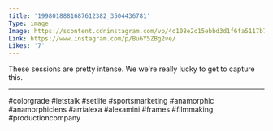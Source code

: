 ```yaml
---
title: '1998018881687612382_3504436781'
Type: image
Image: https://scontent.cdninstagram.com/vp/4d108e2c15ebbd3d1f6fa5117b71ba5f/5D20F591/t51.2885-15/sh0.08/e35/s640x640/52326581_803092456710396_6828089227102260467_n.jpg?_nc_ht=scontent.cdninstagram.com
Link: https://www.instagram.com/p/Bu6Y5ZBg2ve/
Likes: '7'
---
```


These sessions are pretty intense. We we're really lucky to get to capture this. 
______________________________
#colorgrade #letstalk #setlife  #sportsmarketing #anamorphic #anamorphiclens #arrialexa #alexamini #frames #filmmaking #productioncompany